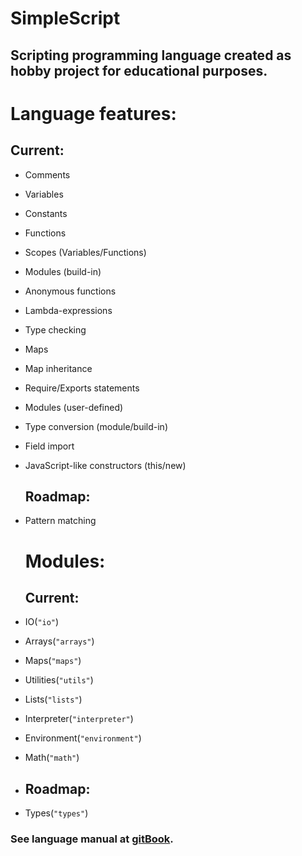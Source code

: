 # SimpleScript

## Scripting programming language created as hobby project for educational purposes.

# Language features:

## Current:

* Comments
* Variables
* Constants
* Functions
* Scopes \(Variables/Functions\)
* Modules \(build-in\)
* Anonymous functions
* Lambda-expressions
* Type checking
* Maps
* Map inheritance
* Require/Exports statements
* Modules \(user-defined\)
* Type conversion \(module/build-in\)
* Field import
* JavaScript-like constructors \(this/new\)
  ## Roadmap:
* Pattern matching

  # Modules:

  ## Current:

* IO\(`"io"`\)
* Arrays\(`"arrays"`\)
* Maps\(`"maps"`\)
* Utilities\(`"utils"`\)
* Lists\(`"lists"`\)
* Interpreter\(`"interpreter"`\)
* Environment\(`"environment"`\)
* Math\(`"math"`\)
* ## Roadmap:
* Types\(`"types"`\)

### See language manual at [gitBook](https://www.gitbook.com/book/4erem6a/simplescript-manual).